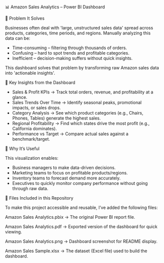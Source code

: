 📊 Amazon Sales Analytics – Power BI Dashboard

🔹 Problem It Solves

Businesses often deal with 'large, unstructured sales data' spread across products, categories, 
time periods, and regions. Manually analyzing this data can be:

* Time-consuming – filtering through thousands of orders.
* Confusing – hard to spot trends and profitable categories.
* Inefficient – decision-making suffers without quick insights.

This dashboard solves that problem by transforming raw Amazon sales data into 'actionable insights'.

🔹 Key Insights from the Dashboard

* Sales & Profit KPIs → Track total orders, revenue, and profitability at a glance.
* Sales Trends Over Time → Identify seasonal peaks, promotional impacts, or sales drops.
* Category Analysis → See which product categories (e.g., Chairs, Phones, Tables) generate the highest sales.
* Regional Profitability → Find which states drive the most profit (e.g., California dominates).
* Performance vs Target → Compare actual sales against a benchmark/target.

🔹 Why It’s Useful

This visualization enables:

* Business managers to make data-driven decisions.
* Marketing teams to focus on profitable products/regions.
* Inventory teams to forecast demand more accurately.
* Executives to quickly monitor company performance without going through raw data.

🔹 Files Included in this Repository

To make this project accessible and reusable, I’ve added the following files:

Amazon Sales Analytics.pbix → The original Power BI report file.

Amazon Sales Analytics.pdf → Exported version of the dashboard for quick viewing.

Amazon Sales Analytics.png → Dashboard screenshot for README display.

Amazon Sales Sample.xlsx → The dataset (Excel file) used to build the dashboard.

